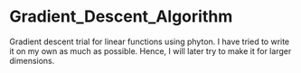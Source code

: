 # Gradient_Descent_Algorithm
Gradient descent trial for linear functions using phyton.
I have tried to write it on my own as much as possible.
Hence, I will later try to make it for larger dimensions.
